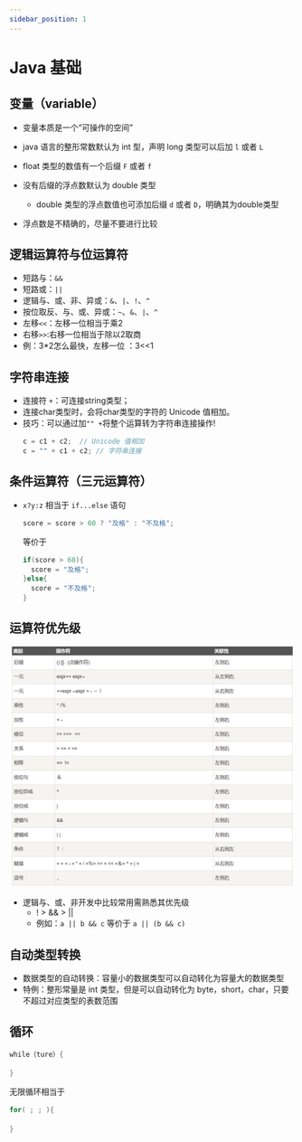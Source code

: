 ```yaml
---
sidebar_position: 1
---
```


# Java 基础
## 变量（variable）
- 变量本质是一个“可操作的空间”

- java 语言的整形常数默认为 int 型，声明 long 类型可以后加 `l` 或者 `L` 

- float 类型的数值有一个后缀 `F` 或者 `f`
- 没有后缀的浮点数默认为 double 类型
  - double 类型的浮点数值也可添加后缀 `d` 或者 `D`，明确其为double类型

- 浮点数是不精确的，尽量不要进行比较

## 逻辑运算符与位运算符
- 短路与：`&&`
- 短路或：`||`
- 逻辑与、或、非、异或：`&`、`|`、`!`、`^`
- 按位取反、与、或、异或：`~`、`&`、`|`、`^`
- 左移`<<`：左移一位相当于乘2
- 右移`>>`:右移一位相当于除以2取商
- 例：3*2怎么最快，左移一位 ：3<<1

## 字符串连接
- 连接符 `+`：可连接string类型；
- 连接char类型时，会将char类型的字符的 Unicode 值相加。
- 技巧：可以通过加`"" +`将整个运算转为字符串连接操作!
  ```java
  c = c1 + c2;  // Unicode 值相加
  c = "" + c1 + c2; // 字符串连接
  ```


## 条件运算符（三元运算符）
- `x?y:z` 相当于 `if...else` 语句
  ```java
  score = score > 60 ? "及格" : "不及格";
  ```
  等价于
  ```java
  if(score > 60){
    score = "及格";
  }else{
    score = "不及格";
  }
  ```
## 运算符优先级
![运算符优先级](./img/priority.png)
- 逻辑与、或、非开发中比较常用需熟悉其优先级
  - ! > && > ||
  - 例如：`a || b && c` 等价于 `a || (b && c)`

## 自动类型转换
- 数据类型的自动转换：容量小的数据类型可以自动转化为容量大的数据类型
- 特例：整形常量是 int 类型，但是可以自动转化为 byte，short，char，只要不超过对应类型的表数范围

## 循环
```java
while（ture）{

}
```
无限循环相当于
```java
for( ; ; ){

}
```